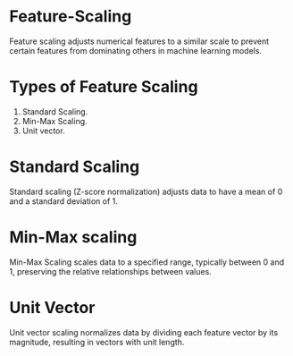 # Feature-Scaling
Feature scaling adjusts numerical features to a similar scale to prevent certain features from dominating others in machine learning models.

# Types of Feature Scaling 
1. Standard Scaling.
2. Min-Max Scaling.
3. Unit vector.

# Standard Scaling 
Standard scaling (Z-score normalization) adjusts data to have a mean of 0 and a standard deviation of 1.

# Min-Max scaling 
Min-Max Scaling scales data to a specified range, typically between 0 and 1, preserving the relative relationships between values.

# Unit Vector
Unit vector scaling normalizes data by dividing each feature vector by its magnitude, resulting in vectors with unit length.
   
